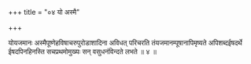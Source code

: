 +++
title = "०४ यो अस्मै"

+++

योयजमानः अस्मैपूष्णेहविषाचरुपुरोडाशादिना अविधत् परिचरति तंयजमानम्पूषानापिमृष्यते अपिशब्दईषदर्थे ईषदपिनहिनस्ति सचप्रथमोमुख्यः सन् वसुधनंविन्दते लभते ॥ ४ ॥